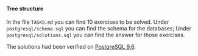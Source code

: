 #### Tree structure

In the file `TASKS.md` you can find 10 exercises to be solved.
Under `postgresql/schema.sql` you can find the schema for the databases;
Under `postgresql/solutions.sql` you can find the answer for those exercises.


The solutions had been verified on [PostgreSQL 9.6](https://www.postgresql.org/docs/9.6/index.html).
